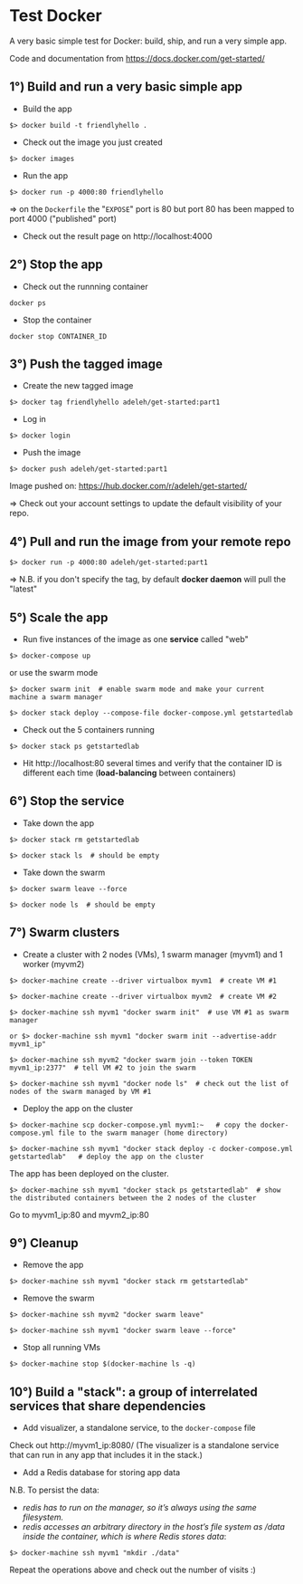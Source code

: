 # Test Docker

A very basic simple test for Docker: build, ship, and run a very simple app.

Code and documentation from https://docs.docker.com/get-started/

## 1°) Build and run a very basic simple app 

- Build the app

```
$> docker build -t friendlyhello .
```

- Check out the image you just created

```
$> docker images
```

- Run the app 

```
$> docker run -p 4000:80 friendlyhello
```

=> on the `Dockerfile` the "`EXPOSE`" port is 80 but port 80 has been mapped to port 4000 ("published" port)

- Check out the result page on http://localhost:4000


## 2°) Stop the app
 
- Check out the runnning container

```
docker ps
```

- Stop the container

```
docker stop CONTAINER_ID
```


## 3°) Push the tagged image

- Create the new tagged image

```
$> docker tag friendlyhello adeleh/get-started:part1
```

- Log in

```
$> docker login
```

- Push the image

```
$> docker push adeleh/get-started:part1
```

Image pushed on: https://hub.docker.com/r/adeleh/get-started/

=> Check out your account settings to update the default visibility of your repo.


## 4°) Pull and run the image from your remote repo

```
$> docker run -p 4000:80 adeleh/get-started:part1
```

=> N.B. if you don't specify the tag, by default **docker daemon** will pull the "latest"


## 5°) Scale the app

- Run five instances of the image as one **service** called "web"

```
$> docker-compose up
```

or use the swarm mode

```
$> docker swarm init  # enable swarm mode and make your current machine a swarm manager

$> docker stack deploy --compose-file docker-compose.yml getstartedlab
```

- Check out the 5 containers running

```
$> docker stack ps getstartedlab
```

- Hit http://localhost:80 several times and verify that the container ID is different each time (**load-balancing** between containers)

## 6°) Stop the service

- Take down the app

```
$> docker stack rm getstartedlab

$> docker stack ls  # should be empty
```

- Take down the swarm

```
$> docker swarm leave --force

$> docker node ls  # should be empty 
```

## 7°) Swarm clusters

- Create a cluster with 2 nodes (VMs), 1 swarm manager (myvm1) and 1 worker (myvm2)

```
$> docker-machine create --driver virtualbox myvm1  # create VM #1

$> docker-machine create --driver virtualbox myvm2  # create VM #2

$> docker-machine ssh myvm1 "docker swarm init"  # use VM #1 as swarm manager

or $> docker-machine ssh myvm1 "docker swarm init --advertise-addr myvm1_ip" 

$> docker-machine ssh myvm2 "docker swarm join --token TOKEN myvm1_ip:2377"  # tell VM #2 to join the swarm

$> docker-machine ssh myvm1 "docker node ls"  # check out the list of nodes of the swarm managed by VM #1
```

- Deploy the app on the cluster

```
$> docker-machine scp docker-compose.yml myvm1:~   # copy the docker-compose.yml file to the swarm manager (home directory)
```

```
$> docker-machine ssh myvm1 "docker stack deploy -c docker-compose.yml getstartedlab"   # deploy the app on the cluster
```

The app has been deployed on the cluster.

```
$> docker-machine ssh myvm1 "docker stack ps getstartedlab"  # show the distributed containers between the 2 nodes of the cluster
```

Go to myvm1_ip:80 and myvm2_ip:80

## 9°) Cleanup

- Remove the app 

```
$> docker-machine ssh myvm1 "docker stack rm getstartedlab"
```

- Remove the swarm

```
$> docker-machine ssh myvm2 "docker swarm leave"

$> docker-machine ssh myvm1 "docker swarm leave --force"
```

- Stop all running VMs

```
$> docker-machine stop $(docker-machine ls -q)
```

## 10°) Build a "stack": a group of interrelated services that share dependencies

- Add visualizer, a standalone service, to the `docker-compose` file

Check out http://myvm1_ip:8080/ (The visualizer is a standalone service that can run in any app that includes it in the stack.)

- Add a Redis database for storing app data

N.B. To persist the data:

 - *redis has to run on the manager, so it’s always using the same filesystem.*
 - *redis accesses an arbitrary directory in the host’s file system as /data inside the container, which is where Redis stores data*:

```
$> docker-machine ssh myvm1 "mkdir ./data"
```

Repeat the operations above and check out the number of visits :)
